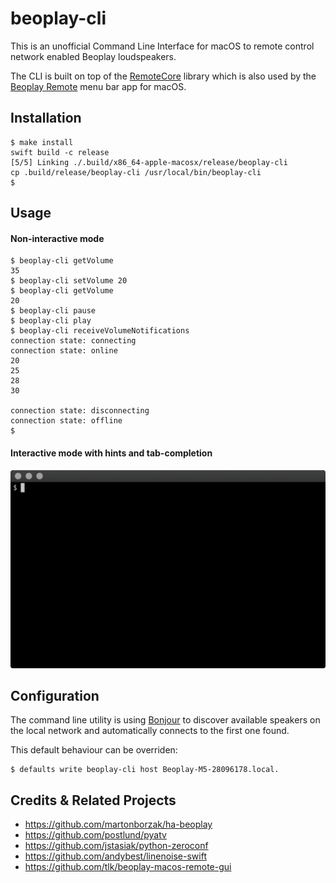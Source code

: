 # beoplay-cli

This is an unofficial Command Line Interface for macOS to remote control network enabled Beoplay loudspeakers.

The CLI is built on top of the [RemoteCore](https://github.com/tlk/beoplay-macos-remote-cli/tree/master/Sources/RemoteCore) library which is also used by the [Beoplay Remote](https://github.com/tlk/beoplay-macos-remote-gui) menu bar app for macOS.

## Installation

```
$ make install
swift build -c release
[5/5] Linking ./.build/x86_64-apple-macosx/release/beoplay-cli
cp .build/release/beoplay-cli /usr/local/bin/beoplay-cli
$ 
```

## Usage

#### Non-interactive mode
```
$ beoplay-cli getVolume
35
$ beoplay-cli setVolume 20
$ beoplay-cli getVolume
20
$ beoplay-cli pause
$ beoplay-cli play
$ beoplay-cli receiveVolumeNotifications
connection state: connecting
connection state: online
20
25
28
30

connection state: disconnecting
connection state: offline
$ 
```

#### Interactive mode with hints and tab-completion
![screen recording](./tty.gif)

## Configuration
The command line utility is using [Bonjour](https://en.wikipedia.org/wiki/Bonjour_(software)) to discover available speakers on the local network and automatically connects to the first one found.

This default behaviour can be overriden:
```
$ defaults write beoplay-cli host Beoplay-M5-28096178.local.
```

## Credits & Related Projects
- https://github.com/martonborzak/ha-beoplay
- https://github.com/postlund/pyatv
- https://github.com/jstasiak/python-zeroconf
- https://github.com/andybest/linenoise-swift
- https://github.com/tlk/beoplay-macos-remote-gui
